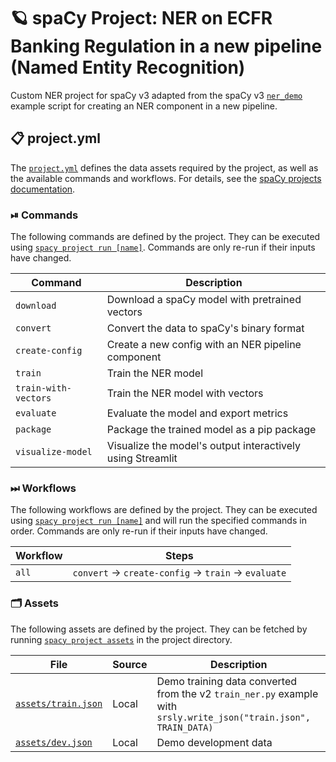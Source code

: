 <!-- SPACY PROJECT: AUTO-GENERATED DOCS START (do not remove) -->

# 🪐 spaCy Project: NER on ECFR Banking Regulation in a new pipeline (Named Entity Recognition)

Custom NER project for spaCy v3 adapted from the spaCy v3 [`ner_demo`](https://github.com/explosion/projects/tree/9d5fce5f95ddf5f35c3370b2074b25e995525f51/pipelines/ner_demo) example script for creating an NER component in a new pipeline.

## 📋 project.yml

The [`project.yml`](project.yml) defines the data assets required by the
project, as well as the available commands and workflows. For details, see the
[spaCy projects documentation](https://spacy.io/usage/projects).

### ⏯ Commands

The following commands are defined by the project. They
can be executed using [`spacy project run [name]`](https://spacy.io/api/cli#project-run).
Commands are only re-run if their inputs have changed.

| Command | Description |
| --- | --- |
| `download` | Download a spaCy model with pretrained vectors |
| `convert` | Convert the data to spaCy's binary format |
| `create-config` | Create a new config with an NER pipeline component |
| `train` | Train the NER model |
| `train-with-vectors` | Train the NER model with vectors |
| `evaluate` | Evaluate the model and export metrics |
| `package` | Package the trained model as a pip package |
| `visualize-model` | Visualize the model's output interactively using Streamlit |

### ⏭ Workflows

The following workflows are defined by the project. They
can be executed using [`spacy project run [name]`](https://spacy.io/api/cli#project-run)
and will run the specified commands in order. Commands are only re-run if their
inputs have changed.

| Workflow | Steps |
| --- | --- |
| `all` | `convert` &rarr; `create-config` &rarr; `train` &rarr; `evaluate` |

### 🗂 Assets

The following assets are defined by the project. They can
be fetched by running [`spacy project assets`](https://spacy.io/api/cli#project-assets)
in the project directory.

| File | Source | Description |
| --- | --- | --- |
| [`assets/train.json`](assets/train.json) | Local | Demo training data converted from the v2 `train_ner.py` example with `srsly.write_json("train.json", TRAIN_DATA)` |
| [`assets/dev.json`](assets/dev.json) | Local | Demo development data |

<!-- SPACY PROJECT: AUTO-GENERATED DOCS END (do not remove) -->
